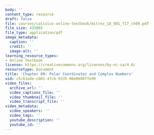 ```yaml
---
body: ''
content_type: resource
draft: false
file: courses/calculus-online-textbook/mitres_18_001_f17_ch09.pdf
file_size: 431065
file_type: application/pdf
image_metadata:
  caption: ''
  credit: ''
  image-alt: ''
learning_resource_types:
- Online Textbook
license: https://creativecommons.org/licenses/by-nc-sa/4.0/
resourcetype: Document
title: 'Chapter 09: Polar Coordinates and Complex Numbers'
uid: c5c61ade-cb01-47cb-9335-00e06007fe99
video_files:
  archive_url: ''
  video_captions_file: ''
  video_thumbnail_file: ''
  video_transcript_file: ''
video_metadata:
  video_speakers: ''
  video_tags: ''
  youtube_description: ''
  youtube_id: ''
---
```

